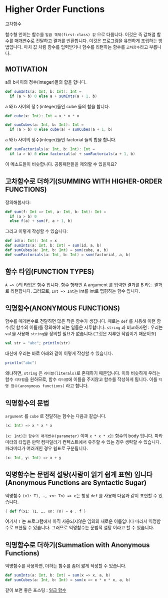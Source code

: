 # Higher Order Functions
고차함수

함수형 언어는 함수를 `일급 객체(first-class) 값` 으로 다룹니다.
이것은 즉 값처럼 함수를 매개변수로 전달하고 결과를 반환합니다.
이것은 프로그램을 유연하게 조립하는 방법입니다.
마치 값 처럼 함수를 입력받거나 함수를 리턴하는 함수를 `고차함수`라고 부릅니다.

## MOTIVATION
 a와 b사이의 정수(integer)들의 합을 합니다.
```scala
def sumInts(a: Int, b: Int): Int =
  if (a > b) 0 else a + sumInts(a + 1, b)
```
 a 와 b 사이의 정수(integer)들인 cube 들의 합을 합니다.
```scala
def cube(x: Int): Int = x * x * x

def sumCubes(a: Int, b: Int): Int =
  if (a > b) 0 else cube(a) + sumCubes(a + 1, b)
```
 a 와 b 사이의 정수(integer)들인 factorial 들의 합을 합니다.
```scala
def sumFactorials(a: Int, b: Int): Int =
  if (a > b) 0 else factorial(a) + sumFactorials(a + 1, b)
```
이 메소드들이 비슷합니다. 공통패턴들을 제외할 수 있을까요?

## 고차함수로 더하기(SUMMING WITH HIGHER-ORDER FUNCTIONS)
정의해봅시다:
```scala
def sum(f: Int => Int, a: Int, b: Int): Int =
  if (a > b) 0
  else f(a) + sum(f, a + 1, b)
```
그리고 이렇게 작성할 수 있습니다:
```scala
def id(x: Int): Int = x
def sumInts(a: Int, b: Int) = sum(id, a, b)
def sumCubes(a: Int, b: Int) = sum(cube, a, b)
def sumFactorials(a: Int, b: Int) = sum(factorial, a, b)
```

## 함수 타입(FUNCTION TYPES)
`A => B`의 타입은 함수 입니다. 함수 형태인 A argument 를 입력한 결과를 B 라는 결과로 리턴합니다.
그러므로, `Int => Int`는 int를 int로 맵핑하는 함수 입니다.

## 익명함수(ANONYMOUS FUNCTIONS)
함수를 매개변수로 전달하면 많은 작은 함수가 생깁니다.
때로는 `def` 를 사용해 이런 함수(및 함수의 이름)를 정의해야 되는 일들은 지루합니다.
`string` 과 비교하자면 : 우리는 `val`을 사용해 `string`을 정의할 필요가 없습니다.(그것은 지루한 작업이기 때문이죠) 
```scala
val str = "abc"; println(str)
```
대신에 우리는 바로 아래와 같이 이렇게 작성할 수 있습니다.
```scala
println("abc")
```
왜냐하면, `string` 은 `리터럴(literals)`로 존재하기 때문입니다. 이와 비슷하게 우리는 함수 `리터럴`을 원하므로, 함수 `리터럴`에 이름을 주지않고 함수를 작성하게 됩니다.
이를 `익명 함수(anonymous functions)` 라고 합니다.

## 익명함수의 문법
`argument` 를 `cube` 로 전달하는 함수는 다음과 같습니다.
```scala
(x: Int) => x * x * x
```
`(x: Int)`는 `함수의 매개변수(parameter)` 이며 `x * x * x`는 함수의 body 입니다.
파라미터의 타입은 만약 컴파일러가 컨텍스트에서 유추할 수 있는 경우 생략할 수 있습니다.
파라미터가 여러개인 경우 쉼표로 구분됩니다.
```scala
(x: Int, y: Int) => x + y
```
## 익명함수는 문법적 설탕(사람이 읽기 쉽게 표현) 입니다(Anonymous Functions are Syntactic Sugar)
익명함수 `(x1: T1, …, xn: Tn) => e`는 항상 `def` 를 사용해 다음과 같이 표현할 수 있습니다.
```scala
{ def f(x1: T1, …, xn: Tn) = e ; f }
```
여기서 `f` 는 프로그램에서 아직 사용되지않은 임의의 새로운 이름입니다 따라서 익명함수로 표현될 수 있습니다.
그러므로 익명함수는 문법적 설탕 이라고 할 수 있습니다.

## 익명함수로 더하기(Summation with Anonymous Functions)
익명함수를 사용하면, 더하는 함수를 좀더 짧게 작성할 수 있습니다.
```scala
def sumInts(a: Int, b: Int) = sum(x => x, a, b)
def sumCubes(a: Int, b: Int) = sum(x => x * x * x, a, b)
```


같이 보면 좋은 포스팅 : [일급 함수](https://hjaem.info/articles/kr_4_1)